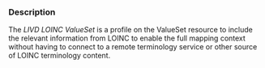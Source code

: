 ### Description

The *LIVD LOINC ValueSet* is a profile on the ValueSet resource to include the relevant information from LOINC to enable the full mapping context without having to connect to a remote terminology service or other source of LOINC terminology content.